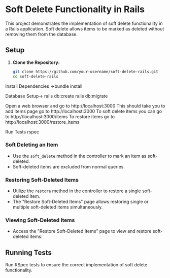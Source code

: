 # Soft Delete Functionality in Rails

This project demonstrates the implementation of soft delete functionality in a Rails application. Soft delete allows items to be marked as deleted without removing them from the database.

## Setup

1. **Clone the Repository:**

   ```bash
   git clone https://github.com/your-username/soft-delete-rails.git
   cd soft-delete-rails
   ```

Install Dependencies
->bundle install

Database Setup->
rails db:create
rails db:migrate

Open a web browser and go to http://localhost:3000
This should take you to add items page go to http://localhost:3000
To soft delete items you can go to http://localhost:3000/items
To restore items go to http://localhost:3000/restore_items

Run Tests
rspec

### Soft Deleting an Item

- Use the `soft_delete` method in the controller to mark an item as soft-deleted.
- Soft-deleted items are excluded from normal queries.

### Restoring Soft-Deleted Items

- Utilize the `restore` method in the controller to restore a single soft-deleted item.
- The "Restore Soft-Deleted Items" page allows restoring single or multiple soft-deleted items simultaneously.

### Viewing Soft-Deleted Items

- Access the "Restore Soft-Deleted Items" page to view and restore soft-deleted items.

## Running Tests

Run RSpec tests to ensure the correct implementation of soft delete functionality.
